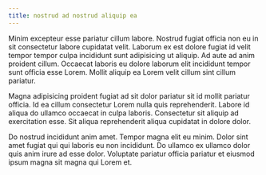 ```yaml
---
title: nostrud ad nostrud aliquip ea
---
```


Minim excepteur esse pariatur cillum labore. Nostrud fugiat officia non eu in sit consectetur labore cupidatat velit. Laborum ex est dolore fugiat id velit tempor tempor culpa incididunt sunt adipisicing ut aliquip. Ad aute ad anim proident cillum. Occaecat laboris eu dolore laborum elit incididunt tempor sunt officia esse Lorem. Mollit aliquip ea Lorem velit cillum sint cillum pariatur.

Magna adipisicing proident fugiat ad sit dolor pariatur sit id mollit pariatur officia. Id ea cillum consectetur Lorem nulla quis reprehenderit. Labore id aliqua do ullamco occaecat in culpa laboris. Consectetur sit aliquip ad exercitation esse. Sit aliqua reprehenderit aliqua cupidatat in dolore dolor.

Do nostrud incididunt anim amet. Tempor magna elit eu minim. Dolor sint amet fugiat qui qui laboris eu non incididunt. Do ullamco ex ullamco dolor quis anim irure ad esse dolor. Voluptate pariatur officia pariatur et eiusmod ipsum magna sit magna qui Lorem et.
